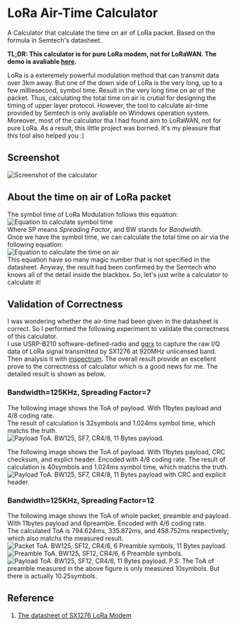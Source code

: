 # LoRa Air-Time Calculator

A Calculator that calculate the time on air of LoRa packet. Based on the formula in Semtech's datasheet.

**TL;DR: This calculator is for pure LoRa modem, not for LoRaWAN. The demo is avaliable [here](https://iftnt.github.io/lora-air-time/index.html).**

LoRa is a exteremely powerful modulation method that can transmit data over 3km away. But one of the down side of LoRa is the very long, up to a few milliesecond, symbol time. Result in the very long time on air of the packet. Thus, calculating the total time on air is crutial for designing the timing of upper layer protocol.
However, the tool to calculate air-time provided by Semtech is only avaliable on Windows operation system. Moreover, most of the calculator tha I had found aim to LoRaWAN, not for pure LoRa. As a result, this little project was borned. It's my pleasure that this tool also helped you :)

## Screenshot

![Screenshot of the calculator](https://i.imgur.com/x1Wgolp.png)

## About the time on air of LoRa packet

The symbol time of LoRa Modulation follows this equation:  
![Equation to calculate symbol time](http://mathurl.com/render.cgi?T_s%3D%5Cfrac%7B2%5E%7BSP%7D%7D%7BBW%7D%5Cnocache)  
Where SP means _Spreading Factor_, and BW stands for _Bandwidth_.  
Once we have the symbol time, we can calculate the total time on air via the following equation:  
![Equation to calculate the time on air](http://mathurl.com/render.cgi?T_%7Bpacket%7D%3DT_s*%5B%28n_%7Bpreamble%7D+4.25%29+n_%7Bpayload%7D%5D%5C%5C%0An_%7Bpayload%7D%3D8+max%28ceil%28%5Cfrac%7B8PL-4SF+28+16CRC-20IH%7D%7BSF-2DE%7D%29*%28%5Cfrac%7BCR+4%7D%7B4%7D%29%2C0%29%5Cnocache)  
This equation have so many magic number that is not specified in the datasheet. Anyway, the result had been confirmed by the Semtech who knows all of the detail inside the blackbox. So, let's just write a calculator to calculate it!

## Validation of Correctness

I was wondering whether the air-time had been given in the datasheet is correct. So I performed the following experiment to validate the correctness of this calculator.  
I use USRP-B210 software-defined-radio and [gqrx](https://gqrx.dk/) to capture the raw I/Q data of LoRa signal transmitted by SX1276 at 920MHz unlicensed band. Then analysis it with [inspectrum](https://github.com/miek/inspectrum). The overall result provide an excellent prove to the correctness of calculator which is a good news for me. The detailed result is shown as below.

### Bandwidth=125KHz, Spreading Factor=7

The following image shows the ToA of payload. With 11bytes payload and 4/8 coding rate.  
The result of calculation is 32symbols and 1.024ms symbol time, which matchs the truth.  
![Payload ToA. BW125, SF7, CR4/8, 11 Bytes payload.](https://i.imgur.com/gN2VJPf.png)

The following image shows the ToA of payload. With 11bytes payload, CRC checksum, and explict header. Encoded with 4/8 coding rate.
The result of calculation is 40symbols and 1.024ms symbol time, which matchs the truth.  
![Payload ToA. BW125, SF7, CR4/8, 11 Bytes payload with CRC and explicit header.](https://i.imgur.com/BwhA6LZ.png)

### Bandwidth=125KHz, Spreading Factor=12

The following image shows the ToA of whole packet, preamble and payload. With 11bytes payload and 6preamble. Encoded with 4/6 coding rate.  
The calculated ToA is 794.624ms, 335.872ms, and 458.752ms respectively; which also matchs the measured result.  
![Packet ToA. BW125, SF12, CR4/6, 6 Preamble symbols, 11 Bytes payload.](https://i.imgur.com/dkOYFFP.png)
![Preamble ToA. BW125, SF12, CR4/6, 6 Preamble symbols.](https://i.imgur.com/WmgFipm.png)
![Payload ToA. BW125, SF12, CR4/6, 11 Bytes payload.](https://i.imgur.com/t1PiTPU.png)
P.S: The ToA of preamble measured in the above figure is only measured 10symbols. But there is actually 10.25symbols.

## Reference

1. [The datasheet of SX1276 LoRa Modem](https://semtech.my.salesforce.com/sfc/p/#E0000000JelG/a/2R0000001Rbr/6EfVZUorrpoKFfvaF_Fkpgp5kzjiNyiAbqcpqh9qSjE)
